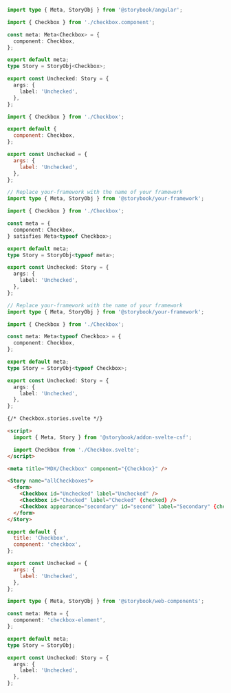 ```ts filename="CheckBox.stories.ts" renderer="angular" language="ts"
import type { Meta, StoryObj } from '@storybook/angular';

import { Checkbox } from './checkbox.component';

const meta: Meta<Checkbox> = {
  component: Checkbox,
};

export default meta;
type Story = StoryObj<Checkbox>;

export const Unchecked: Story = {
  args: {
    label: 'Unchecked',
  },
};
```

```js filename="Checkbox.stories.js|jsx" renderer="common" language="js"
import { Checkbox } from './Checkbox';

export default {
  component: Checkbox,
};

export const Unchecked = {
  args: {
    label: 'Unchecked',
  },
};
```

```ts filename="Checkbox.stories.ts|tsx" renderer="common" language="ts-4-9"
// Replace your-framework with the name of your framework
import type { Meta, StoryObj } from '@storybook/your-framework';

import { Checkbox } from './Checkbox';

const meta = {
  component: Checkbox,
} satisfies Meta<typeof Checkbox>;

export default meta;
type Story = StoryObj<typeof meta>;

export const Unchecked: Story = {
  args: {
    label: 'Unchecked',
  },
};
```

```ts filename="Checkbox.stories.ts|tsx" renderer="common" language="ts"
// Replace your-framework with the name of your framework
import type { Meta, StoryObj } from '@storybook/your-framework';

import { Checkbox } from './Checkbox';

const meta: Meta<typeof Checkbox> = {
  component: Checkbox,
};

export default meta;
type Story = StoryObj<typeof Checkbox>;

export const Unchecked: Story = {
  args: {
    label: 'Unchecked',
  },
};
```

```html renderer="svelte" language="ts" tabTitle="native-format"
{/* Checkbox.stories.svelte */}

<script>
  import { Meta, Story } from '@storybook/addon-svelte-csf';

  import Checkbox from './Checkbox.svelte';
</script>

<meta title="MDX/Checkbox" component="{Checkbox}" />

<Story name="allCheckboxes">
  <form>
    <Checkbox id="Unchecked" label="Unchecked" />
    <Checkbox id="Checked" label="Checked" {checked} />
    <Checkbox appearance="secondary" id="second" label="Secondary" {checked} />
  </form>
</Story>
```

```js filename="Checkbox.stories.js" renderer="web-components" language="js"
export default {
  title: 'Checkbox',
  component: 'checkbox',
};

export const Unchecked = {
  args: {
    label: 'Unchecked',
  },
};
```

```ts filename="Checkbox.stories.ts" renderer="web-components" language="ts"
import type { Meta, StoryObj } from '@storybook/web-components';

const meta: Meta = {
  component: 'checkbox-element',
};

export default meta;
type Story = StoryObj;

export const Unchecked: Story = {
  args: {
    label: 'Unchecked',
  },
};
```

